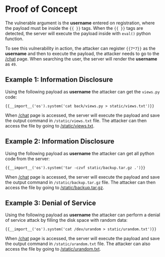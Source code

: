 # **Proof of Concept**
The vulnerable argument is the **username** entered on registration, where the payload must be inside the `{{ }}` tags. When the `{{ }}` tags are detected, the server will execute the payload inside with `eval()` python function.

To see this vulnerability in action, the attacker can register `{{7*7}}` as the **username** and then to execute the payload, the attacker needs to go to the [/chat](http://social-book-goat-6.deti/chat) page. When searching the user, the server will render the **username** as `49`.


## Example 1: Information Disclosure
Using the following payload as **username** the attacker can get the `views.py` code:
```
{{__import__('os').system('cat back/views.py > static/views.txt')}}
```

When [/chat](http://social-book-goat-6.deti/chat) page is accessed, the server will execute the payload and save the output command in `/static/views.txt` file. The attacker can then access the file by going to [/static/views.txt](http://social-book-goat-6.deti/static/views.txt).


## Example 2: Information Disclosure
Using the following payload as **username** the attacker can get all python code from the server:
```
{{__import__('os').system('tar -czvf static/backup.tar.gz .')}}
```

When [/chat](http://social-book-goat-6.deti/chat) page is accessed, the server will execute the payload and save the output command in `/static/backup.tar.gz` file. The attacker can then access the file by going to [/static/backup.tar.gz](http://social-book-goat-6.deti/static/backup.tar.gz).


## Example 3: Denial of Service
Using the following payload as **username** the attacker can perform a denial of service attack by filling the disk space with random data:
```
{{__import__('os').system('cat /dev/urandom > static/urandom.txt')}}
```

When [/chat](http://social-book-goat-6.deti/chat) page is accessed, the server will execute the payload and save the output command in `/static/urandom.txt` file. The attacker can also access the file by going to [/static/urandom.txt](http://social-book-goat-6.deti/static/urandom.txt).
